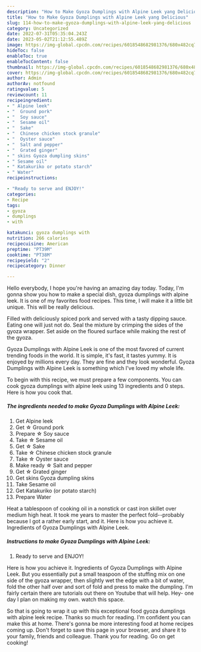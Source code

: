 ```yaml
---
description: "How to Make Gyoza Dumplings with Alpine Leek yang Delicious"
title: "How to Make Gyoza Dumplings with Alpine Leek yang Delicious"
slug: 114-how-to-make-gyoza-dumplings-with-alpine-leek-yang-delicious
category: Uncategorized
date: 2022-07-31T05:35:04.243Z
date: 2023-05-02T21:12:55.489Z
image: https://img-global.cpcdn.com/recipes/6018548682981376/680x482cq70/gyoza-dumplings-with-alpine-leek-recipe-main-photo.jpg
hideToc: false
enableToc: true
enableTocContent: false
thumbnail: https://img-global.cpcdn.com/recipes/6018548682981376/680x482cq70/gyoza-dumplings-with-alpine-leek-recipe-main-photo.jpg
cover: https://img-global.cpcdn.com/recipes/6018548682981376/680x482cq70/gyoza-dumplings-with-alpine-leek-recipe-main-photo.jpg
author: Admin
authorAv: notfound
ratingvalue: 5
reviewcount: 11
recipeingredient:
- " Alpine leek"
- "  Ground pork"
- "  Soy sauce"
- "  Sesame oil"
- "  Sake"
- "  Chinese chicken stock granule"
- "  Oyster sauce"
- "  Salt and pepper"
- "  Grated ginger"
- " skins Gyoza dumpling skins"
- " Sesame oil"
- " Katakuriko or potato starch"
- " Water"
recipeinstructions:

- "Ready to serve and ENJOY!"
categories:
- Recipe
tags:
- gyoza
- dumplings
- with

katakunci: gyoza dumplings with 
nutrition: 266 calories
recipecuisine: American
preptime: "PT39M"
cooktime: "PT38M"
recipeyield: "2"
recipecategory: Dinner

---
```



Hello everybody, I hope you're having an amazing day today. Today, I'm gonna show you how to make a special dish, gyoza dumplings with alpine leek. It is one of my favorites food recipes. This time, I will make it a little bit unique. This will be really delicious.

Filled with deliciously spiced pork and served with a tasty dipping sauce. Eating one will just not do. Seal the mixture by crimping the sides of the gyoza wrapper. Set aside on the floured surface while making the rest of the gyoza.

Gyoza Dumplings with Alpine Leek is one of the most favored of current trending foods in the world. It is simple, it's fast, it tastes yummy. It is enjoyed by millions every day. They are fine and they look wonderful. Gyoza Dumplings with Alpine Leek is something which I've loved my whole life.


To begin with this recipe, we must prepare a few components. You can cook gyoza dumplings with alpine leek using 13 ingredients and 0 steps. Here is how you cook that.

<!--inarticleads1-->

##### The ingredients needed to make Gyoza Dumplings with Alpine Leek:

1. Get  Alpine leek
1. Get  ☆ Ground pork
1. Prepare  ☆ Soy sauce
1. Take  ☆ Sesame oil
1. Get  ☆ Sake
1. Take  ☆ Chinese chicken stock granule
1. Take  ☆ Oyster sauce
1. Make ready  ☆ Salt and pepper
1. Get  ☆ Grated ginger
1. Get  skins Gyoza dumpling skins
1. Take  Sesame oil
1. Get  Katakuriko (or potato starch)
1. Prepare  Water


Heat a tablespoon of cooking oil in a nonstick or cast iron skillet over medium high heat. It took me years to master the perfect fold--probably because I got a rather early start, and it. Here is how you achieve it. Ingredients of Gyoza Dumplings with Alpine Leek. 

<!--inarticleads2-->

##### Instructions to make Gyoza Dumplings with Alpine Leek:


1. Ready to serve and ENJOY!

Here is how you achieve it. Ingredients of Gyoza Dumplings with Alpine Leek. But you essentially put a small teaspoon of the stuffing mix on one side of the gyoza wrapper, then slightly wet the edge with a bit of water, fold the other half over and sort of fold and press to make the dumpling. I&#39;m fairly certain there are tutorials out there on Youtube that will help. Hey- one day I plan on making my own. watch this space. 

So that is going to wrap it up with this exceptional food gyoza dumplings with alpine leek recipe. Thanks so much for reading. I'm confident you can make this at home. There's gonna be more interesting food at home recipes coming up. Don't forget to save this page in your browser, and share it to your family, friends and colleague. Thank you for reading. Go on get cooking!
